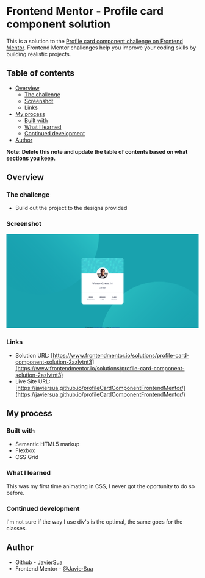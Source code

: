 # Frontend Mentor - Profile card component solution

This is a solution to the [Profile card component challenge on Frontend Mentor](https://www.frontendmentor.io/challenges/profile-card-component-cfArpWshJ). Frontend Mentor challenges help you improve your coding skills by building realistic projects. 

## Table of contents

- [Overview](#overview)
  - [The challenge](#the-challenge)
  - [Screenshot](#screenshot)
  - [Links](#links)
- [My process](#my-process)
  - [Built with](#built-with)
  - [What I learned](#what-i-learned)
  - [Continued development](#continued-development)
- [Author](#author)

**Note: Delete this note and update the table of contents based on what sections you keep.**

## Overview

### The challenge

- Build out the project to the designs provided

### Screenshot

![](./screenshot.png)

### Links

- Solution URL: [https://www.frontendmentor.io/solutions/profile-card-component-solution-2azlvtnt3](https://www.frontendmentor.io/solutions/profile-card-component-solution-2azlvtnt3)
- Live Site URL: [https://javiersua.github.io/profileCardComponentFrontendMentor/](https://javiersua.github.io/profileCardComponentFrontendMentor/)

## My process

### Built with

- Semantic HTML5 markup
- Flexbox
- CSS Grid

### What I learned

This was my first time animating in CSS, I never got the oportunity to do so before.

### Continued development

I'm not sure if the way I use div's is the optimal, the same goes for the classes.

## Author

- Github - [JavierSua](https://github.com/JavierSua)
- Frontend Mentor - [@JavierSua](https://www.frontendmentor.io/profile/JavierSua)